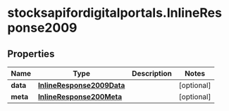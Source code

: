 # stocksapifordigitalportals.InlineResponse2009

## Properties

Name | Type | Description | Notes
------------ | ------------- | ------------- | -------------
**data** | [**InlineResponse2009Data**](InlineResponse2009Data.md) |  | [optional] 
**meta** | [**InlineResponse200Meta**](InlineResponse200Meta.md) |  | [optional] 


